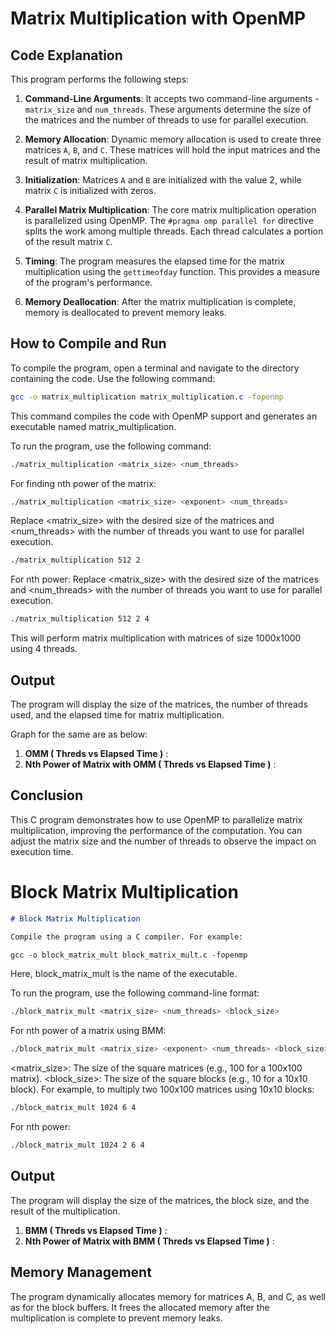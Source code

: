# Matrix Multiplication with OpenMP

## Code Explanation

This program performs the following steps:

1. **Command-Line Arguments**: It accepts two command-line arguments - `matrix_size` and `num_threads`. These arguments determine the size of the matrices and the number of threads to use for parallel execution.

2. **Memory Allocation**: Dynamic memory allocation is used to create three matrices `A`, `B`, and `C`. These matrices will hold the input matrices and the result of matrix multiplication.

3. **Initialization**: Matrices `A` and `B` are initialized with the value 2, while matrix `C` is initialized with zeros.

4. **Parallel Matrix Multiplication**: The core matrix multiplication operation is parallelized using OpenMP. The `#pragma omp parallel for` directive splits the work among multiple threads. Each thread calculates a portion of the result matrix `C`.

5. **Timing**: The program measures the elapsed time for the matrix multiplication using the `gettimeofday` function. This provides a measure of the program's performance.

6. **Memory Deallocation**: After the matrix multiplication is complete, memory is deallocated to prevent memory leaks.

## How to Compile and Run

To compile the program, open a terminal and navigate to the directory containing the code. Use the following command:

```bash
gcc -o matrix_multiplication matrix_multiplication.c -fopenmp
```

This command compiles the code with OpenMP support and generates an executable named matrix_multiplication.

To run the program, use the following command:
```bash
./matrix_multiplication <matrix_size> <num_threads>
```

For finding nth power of the matrix:
```bash
./matrix_multiplication <matrix_size> <exponent> <num_threads>
```

Replace <matrix_size> with the desired size of the matrices and <num_threads> with the number of threads you want to use for parallel execution.
```bash
./matrix_multiplication 512 2
```

For nth power:
Replace <matrix_size> with the desired size of the matrices and <num_threads> with the number of threads you want to use for parallel execution.
```bash
./matrix_multiplication 512 2 4
```

This will perform matrix multiplication with matrices of size 1000x1000 using 4 threads.

## Output

The program will display the size of the matrices, the number of threads used, and the elapsed time for matrix multiplication.

Graph for the same are as below:

1. **OMM ( Threds vs Elapsed Time )** :
2. **Nth Power of Matrix with OMM ( Threds vs Elapsed Time )** :

## Conclusion

This C program demonstrates how to use OpenMP to parallelize matrix multiplication, improving the performance of the computation. You can adjust the matrix size and the number of threads to observe the impact on execution time.




# Block Matrix Multiplication

```markdown
# Block Matrix Multiplication

Compile the program using a C compiler. For example:

gcc -o block_matrix_mult block_matrix_mult.c -fopenmp
```

Here, block_matrix_mult is the name of the executable.

To run the program, use the following command-line format:
```bash
./block_matrix_mult <matrix_size> <num_threads> <block_size>
```

For nth power of a matrix using BMM:
```bash
./block_matrix_mult <matrix_size> <exponent> <num_threads> <block_size>
```

<matrix_size>: The size of the square matrices (e.g., 100 for a 100x100 matrix).
<block_size>: The size of the square blocks (e.g., 10 for a 10x10 block).
For example, to multiply two 100x100 matrices using 10x10 blocks:

```bash
./block_matrix_mult 1024 6 4
```

For nth power:
```bash
./block_matrix_mult 1024 2 6 4
```

## Output
The program will display the size of the matrices, the block size, and the result of the multiplication.

1. **BMM ( Threds vs Elapsed Time )** :
2. **Nth Power of Matrix with BMM ( Threds vs Elapsed Time )** :

## Memory Management
The program dynamically allocates memory for matrices A, B, and C, as well as for the block buffers. It frees the allocated memory after the multiplication is complete to prevent memory leaks.
